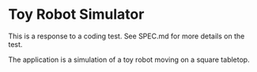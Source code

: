 Toy Robot Simulator
===================

This is a response to a coding test. See SPEC.md for more details on the test.

The application is a simulation of a toy robot moving on a square tabletop.

